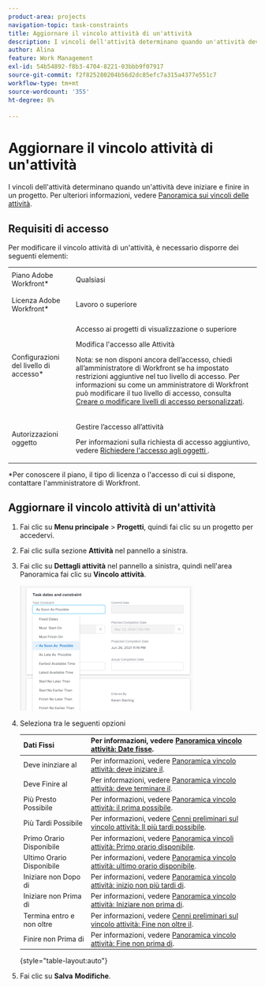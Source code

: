 ```yaml
---
product-area: projects
navigation-topic: task-constraints
title: Aggiornare il vincolo attività di un'attività
description: I vincoli dell'attività determinano quando un'attività deve iniziare e finire in un progetto. Per ulteriori informazioni, vedere Cenni preliminari sui vincoli delle attività.
author: Alina
feature: Work Management
exl-id: 54b54892-f8b3-4704-8221-03bbb9f07917
source-git-commit: f2f825280204b56d2dc85efc7a315a4377e551c7
workflow-type: tm+mt
source-wordcount: '355'
ht-degree: 8%

---
```


# Aggiornare il vincolo attività di un&#39;attività

I vincoli dell&#39;attività determinano quando un&#39;attività deve iniziare e finire in un progetto. Per ulteriori informazioni, vedere [Panoramica sui vincoli delle attività](../../../manage-work/tasks/task-constraints/task-constraint-overview.md).

## Requisiti di accesso

Per modificare il vincolo attività di un&#39;attività, è necessario disporre dei seguenti elementi:

<table style="table-layout:auto"> 
 <col> 
 <col> 
 <tbody> 
  <tr> 
   <td role="rowheader">Piano Adobe Workfront*</td> 
   <td> <p>Qualsiasi </p> </td> 
  </tr> 
  <tr> 
   <td role="rowheader">Licenza Adobe Workfront*</td> 
   <td> <p>Lavoro o superiore</p> </td> 
  </tr> 
  <tr> 
   <td role="rowheader">Configurazioni del livello di accesso*</td> 
   <td> <p>Accesso ai progetti di visualizzazione o superiore</p> <p>Modifica l'accesso alle Attività</p> <p>Nota: se non disponi ancora dell’accesso, chiedi all’amministratore di Workfront se ha impostato restrizioni aggiuntive nel tuo livello di accesso. Per informazioni su come un amministratore di Workfront può modificare il tuo livello di accesso, consulta <a href="../../../administration-and-setup/add-users/configure-and-grant-access/create-modify-access-levels.md" class="MCXref xref">Creare o modificare livelli di accesso personalizzati</a>.</p> </td> 
  </tr> 
  <tr> 
   <td role="rowheader">Autorizzazioni oggetto</td> 
   <td> <p>Gestire l’accesso all’attività </p> <p>Per informazioni sulla richiesta di accesso aggiuntivo, vedere <a href="../../../workfront-basics/grant-and-request-access-to-objects/request-access.md" class="MCXref xref">Richiedere l'accesso agli oggetti </a>.</p> </td> 
  </tr> 
 </tbody> 
</table>

&#42;Per conoscere il piano, il tipo di licenza o l&#39;accesso di cui si dispone, contattare l&#39;amministratore di Workfront.

## Aggiornare il vincolo attività di un&#39;attività

1. Fai clic su **Menu principale** > **Progetti**, quindi fai clic su un progetto per accedervi.
1. Fai clic sulla sezione **Attività** nel pannello a sinistra.
1. Fai clic su **Dettagli attività** nel pannello a sinistra, quindi nell&#39;area Panoramica fai clic su **Vincolo attività**.

   ![](assets/task-constraint-all-options-in-overview-350x254.png)

1. Seleziona tra le seguenti opzioni

   | Dati Fissi | Per informazioni, vedere [Panoramica vincolo attività: Date fisse](../../../manage-work/tasks/task-constraints/fixed-dates.md). |
   |---|---|
   | Deve ininziare al | Per informazioni, vedere [Panoramica vincolo attività: deve iniziare il](../../../manage-work/tasks/task-constraints/must-start-on.md). |
   | Deve Finire al | Per informazioni, vedere [Panoramica vincolo attività: deve terminare il](../../../manage-work/tasks/task-constraints/must-finish-on.md). |
   | Più Presto Possibile | Per informazioni, vedere [Panoramica vincolo attività: il prima possibile](../../../manage-work/tasks/task-constraints/as-soon-as-possible.md). |
   | Più Tardi Possibile | Per informazioni, vedere [Cenni preliminari sul vincolo attività: Il più tardi possibile](../../../manage-work/tasks/task-constraints/as-late-as-possible.md). |
   | Primo Orario Disponibile | Per informazioni, vedere [Panoramica vincoli attività: Primo orario disponibile](../../../manage-work/tasks/task-constraints/earliest-available-time.md). |
   | Ultimo Orario Disponibile | Per informazioni, vedere [Panoramica vincolo attività: ultimo orario disponibile](../../../manage-work/tasks/task-constraints/latest-available-time.md). |
   | Iniziare non Dopo di | Per informazioni, vedere [Panoramica vincolo attività: inizio non più tardi di](../../../manage-work/tasks/task-constraints/start-no-later-than.md). |
   | Iniziare non Prima di | Per informazioni, vedere [Panoramica vincolo attività: Iniziare non prima di](../../../manage-work/tasks/task-constraints/start-no-earlier-than.md). |
   | Termina entro e non oltre | Per informazioni, vedere [Cenni preliminari sul vincolo attività: Fine non oltre il](../../../manage-work/tasks/task-constraints/finish-no-later-than.md). |
   | Finire non Prima di | Per informazioni, vedere [Panoramica vincolo attività: Fine non prima di](../../../manage-work/tasks/task-constraints/finish-no-earlier-than.md). |

   {style="table-layout:auto"}

1. Fai clic su **Salva** **Modifiche**.

 
